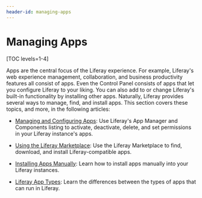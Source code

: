 ```yaml
---
header-id: managing-apps
---
```


# Managing Apps

[TOC levels=1-4]

Apps are the central focus of the Liferay experience. For example, Liferay's web 
experience management, collaboration, and business productivity features all 
consist of apps. Even the Control Panel consists of apps that let you configure 
Liferay to your liking. You can also add to or change Liferay's built-in 
functionality by installing other apps. Naturally, Liferay provides several ways 
to manage, find, and install apps. This section covers these topics, and more, 
in the following articles: 

- [Managing and Configuring Apps](/docs/7-0/user/-/knowledge_base/u/managing-and-configuring-apps): 
  Use Liferay's App Manager and Components listing to activate, deactivate, 
  delete, and set permissions in your Liferay instance's apps. 

- [Using the Liferay Marketplace](/docs/7-0/user/-/knowledge_base/u/using-the-liferay-marketplace): 
  Use the Liferay Marketplace to find, download, and install Liferay-compatible 
  apps. 

- [Installing Apps Manually](/docs/7-0/user/-/knowledge_base/u/installing-apps-manually): 
  Learn how to install apps manually into your Liferay instances. 

- [Liferay App Types](/docs/7-0/user/-/knowledge_base/u/liferay-app-types): 
  Learn the differences between the types of apps that can run in Liferay. 
